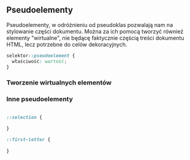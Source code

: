 ## Pseudoelementy

Pseudoelementy, w odróżnieniu od pseudoklas pozwalają nam na stylowanie części dokumentu. Można za ich pomocą tworzyć również elementy "wirtualne", nie będącę faktycznie częścią treści dokumentu HTML, lecz potrzebne do celów dekoracyjnych.

```css
selektor::pseudoelement {
  właściwość: wartość;
}
```

### Tworzenie wirtualnych elementów

### Inne pseudoelementy

```css

::selection {
  
}

::first-letter {
  
}
```